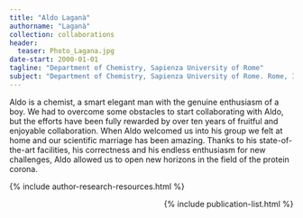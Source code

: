 ```yaml
---
title: "Aldo Laganà"
authorname: "Laganà"
collection: collaborations
header:
  teaser: Photo_Lagana.jpg
date-start: 2000-01-01
tagline: "Department of Chemistry, Sapienza University of Rome"
subject: "Department of Chemistry, Sapienza University of Rome. Rome, Italy"
---
```


<p align= "justify">

Aldo is a chemist, a smart elegant man with the genuine enthusiasm of a boy. We had to overcome some obstacles to start collaborating with Aldo, but the efforts have been fully rewarded by over ten years of fruitful and enjoyable collaboration. When Aldo welcomed us into his group we felt at home and our scientific marriage has been amazing. Thanks to his state-of-the-art facilities, his correctness and his endless enthusiasm for new challenges, Aldo allowed us to open new horizons in the field of the protein corona. 

{% include author-research-resources.html %}

<div style="text-align: right"> 

{% include publication-list.html %}
